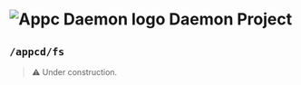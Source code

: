 # ![Appc Daemon logo](images/appc-daemon.png) Daemon Project

## `/appcd/fs`

> :warning: Under construction.

